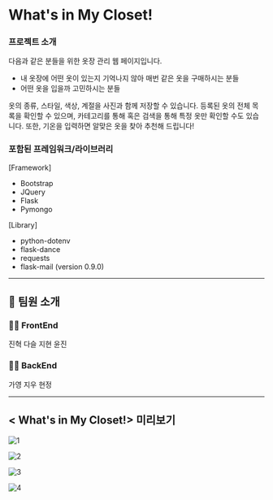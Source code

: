 # What's in My Closet!

### 프로젝트 소개

다음과 같은 분들을 위한 옷장 관리 웹 페이지입니다.
* 내 옷장에 어떤 옷이 있는지 기억나지 않아 매번 같은 옷을 구매하시는 분들
* 어떤 옷을 입을까 고민하시는 분들

옷의 종류, 스타일, 색상, 계절을 사진과 함께 저장할 수 있습니다. 등록된 옷의 전체 목록을 확인할 수 있으며, 카테고리를 통해 혹은 검색을 통해 특정 옷만 확인할 수도 있습니다. 또한, 기온을 입력하면 알맞은 옷을 찾아 추천해 드립니다!


### 포함된 프레임워크/라이브러리

[Framework]
  * Bootstrap  
  * JQuery
  * Flask
  * Pymongo

 
[Library]
  * python-dotenv
  * flask-dance
  * requests
  * flask-mail (version 0.9.0)
  
 
<hr>

## 🕺 팀원 소개
### 🙋‍♀️ FrontEnd
진혁 
다슬 
지현 
윤진 


### 🙋‍♂️ BackEnd
가영
지우
현정

<hr>

<h2> < What's in My Closet!> 미리보기 </h2>
  
  
![1](https://user-images.githubusercontent.com/88777740/153542367-59b1a6b9-87ae-40c8-b953-6d1a991c04e9.png)
  
![2](https://user-images.githubusercontent.com/88777740/153542370-127b17d1-5511-4934-a25f-b9801f144513.png)
  
![3](https://user-images.githubusercontent.com/88777740/153542373-0884751d-8532-4dc8-be62-032ecc790f14.png)
  
![4](https://user-images.githubusercontent.com/88777740/153542376-88c6ec36-77a8-408a-a7c3-b355b698f521.png)



